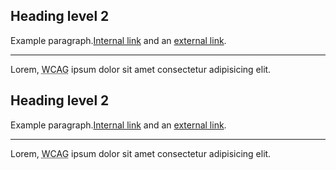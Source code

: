<h2>Heading level 2</h2>
<p>
  Example paragraph.<a href="#">Internal link</a> and an <a href="#" rel="external">external link</a>.
</p>
<hr />
<p>
  Lorem, <abbr title="Web Content Accessibility Guidelines">WCAG</abbr> ipsum dolor sit amet consectetur adipisicing elit.
</p>


<div class="au-body au-body--dark">
  <h2>Heading level 2</h2>
  <p>
    Example paragraph.<a href="#">Internal link</a> and an <a href="#" rel="external">external link</a>.
  </p>
  <hr />
  <p>Lorem, <abbr title="Web Content Accessibility Guidelines">WCAG</abbr> ipsum dolor sit amet consectetur adipisicing elit.</p>
</div>
